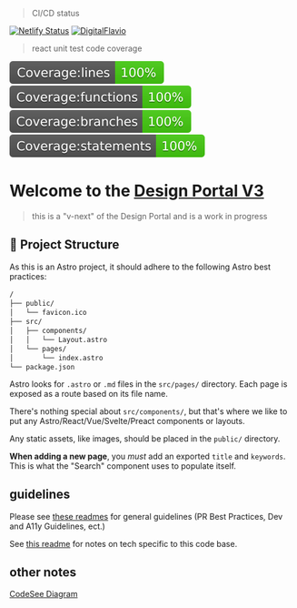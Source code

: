 > CI/CD status

[![Netlify Status](https://api.netlify.com/api/v1/badges/92612954-34e1-49f3-8d76-fa663b5a54a5/deploy-status)](https://app.netlify.com/sites/design-portal-vnext/deploys)
[![DigitalFlavio](https://github.com/avaya-dux/design-portal/actions/workflows/run-yarn.yml/badge.svg)](https://github.com/avaya-dux/design-portal/actions/workflows/run-yarn.yml)

> react unit test code coverage

![Coverage lines](./badges/badge-lines.svg)
![Coverage functions](./badges/badge-functions.svg)
![Coverage branches](./badges/badge-branches.svg)
![Coverage statements](./badges/badge-statements.svg)

# Welcome to the [Design Portal V3](https://design-portal-vnext.netlify.app/)

> this is a "v-next" of the Design Portal and is a work in progress

## 🚀 Project Structure

As this is an Astro project, it should adhere to the following Astro best practices:

```
/
├── public/
│   └── favicon.ico
├── src/
│   ├── components/
│   │   └── Layout.astro
│   └── pages/
│       └── index.astro
└── package.json
```

Astro looks for `.astro` or `.md` files in the `src/pages/` directory. Each page is exposed as a route based on its file name.

There's nothing special about `src/components/`, but that's where we like to put any Astro/React/Vue/Svelte/Preact components or layouts.

Any static assets, like images, should be placed in the `public/` directory.

**When adding a new page**, you _must_ add an exported `title` and `keywords`. This is what the "Search" component uses to populate itself.

## guidelines

Please see [these readmes](https://github.com/avaya-dux/neo-react-library/tree/main/readmes) for general guidelines (PR Best Practices, Dev and A11y Guidelines, ect.)

See [this readme](./readmes/periphery-tech.md) for notes on tech specific to this code base.

## other notes

[CodeSee Diagram](https://app.codesee.io/maps/public/1cb8aa50-346c-11ed-8880-add58adad48c)
